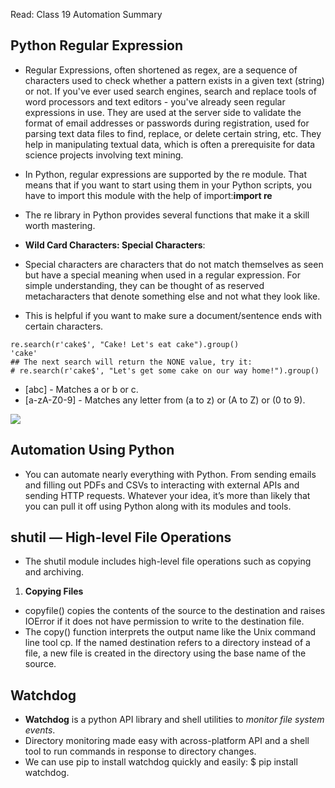 Read: Class 19 Automation Summary
## Python Regular Expression
* Regular Expressions, often shortened as regex, are a sequence of characters used to check whether a pattern exists in a given text (string) or not. If you've ever used search engines, search and replace tools of word processors and text editors - you've already seen regular expressions in use. They are used at the server side to validate the format of email addresses or passwords during registration, used for parsing text data files to find, replace, or delete certain string, etc. They help in manipulating textual data, which is often a prerequisite for data science projects involving text mining.

* In Python, regular expressions are supported by the re module. That means that if you want to start using them in your Python scripts, you have to import this module with the help of import:**import re**
* The re library in Python provides several functions that make it a skill worth mastering.
* **Wild Card Characters: Special Characters**:
 * Special characters are characters that do not match themselves as seen but have a special meaning when used in a regular expression. For simple understanding, they can be thought of as reserved metacharacters that denote something else and not what they look like.
 * This is helpful if you want to make sure a document/sentence ends with certain characters.
```
re.search(r'cake$', "Cake! Let's eat cake").group()
'cake'
## The next search will return the NONE value, try it:
# re.search(r'cake$', "Let's get some cake on our way home!").group()
```
 * [abc] - Matches a or b or c.
 * [a-zA-Z0-9] - Matches any letter from (a to z) or (A to Z) or (0 to 9).

![](https://miro.medium.com/max/3640/1*9rlD7grrXfk301gCa7XSMw.png)

## Automation Using Python
* You can automate nearly everything with Python. From sending emails and filling out PDFs and CSVs to interacting with external APIs and sending HTTP requests. Whatever your idea, it’s more than likely that you can pull it off using Python along with its modules and tools.

## shutil — High-level File Operations
* The shutil module includes high-level file operations such as copying and archiving.
1. **Copying Files**
  -  copyfile() copies the contents of the source to the destination and raises IOError if it does not have permission to write to the destination file.
  - The copy() function interprets the output name like the Unix command line tool cp. If the named destination refers to a directory instead of a file, a new file is created in the directory using the base name of the source.



## Watchdog
* **Watchdog** is a python API library and shell utilities to *monitor file system events*.
* Directory monitoring made easy with across-platform API and a shell tool to run commands in response to directory changes.
* We can use pip to install watchdog quickly and easily: $ pip install watchdog.

